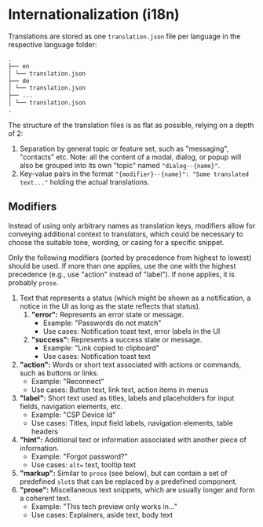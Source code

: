 # Internationalization (i18n)

Translations are stored as one `translation.json` file per language in the respective language folder:

```md
.
├── en
│ └── translation.json
├── de
│ └── translation.json
├── ...
│ └── translation.json
.
```

The structure of the translation files is as flat as possible, relying on a depth of 2:

1. Separation by general topic or feature set, such as "messaging", "contacts" etc. Note: all the content of a modal, dialog, or popup will also be grouped into its own "topic" named `"dialog--{name}"`.
2. Key-value pairs in the format `"{modifier}--{name}": "Some translated text..."` holding the actual translations.

## Modifiers

Instead of using only arbitrary names as translation keys, modifiers allow for conveying additional context to translators, which could be necessary to choose the suitable tone, wording, or casing for a specific snippet.

Only the following modifiers (sorted by precedence from highest to lowest) should be used. If more than one applies, use the one with the highest precedence (e.g., use "action" instead of "label"). If none applies, it is probably `prose`.

1. Text that represents a status (which might be shown as a notification, a notice in the UI as long as the state reflects that status).
   1. **"error":** Represents an error state or message.
      - Example: "Passwords do not match"
      - Use cases: Notification toast text, error labels in the UI
   2. **"success":** Represents a success state or message.
      - Example: "Link copied to clipboard"
      - Use cases: Notification toast text
2. **"action":** Words or short text associated with actions or commands, such as buttons or links.
   - Example: "Reconnect"
   - Use cases: Button text, link text, action items in menus
3. **"label":** Short text used as titles, labels and placeholders for input fields, navigation elements, etc.
   - Example: "CSP Device Id"
   - Use cases: Titles, input field labels, navigation elements, table headers
4. **"hint":** Additional text or information associated with another piece of information.
   - Example: "Forgot password?"
   - Use cases: `alt=` text, tooltip text
5. **"markup":** Similar to `prose` (see below), but can contain a set of predefined `slot`s that can be replaced by a predefined component.
6. **"prose":** Miscellaneous text snippets, which are usually longer and form a coherent text.
   - Example: "This tech preview only works in..."
   - Use cases: Explainers, aside text, body text
